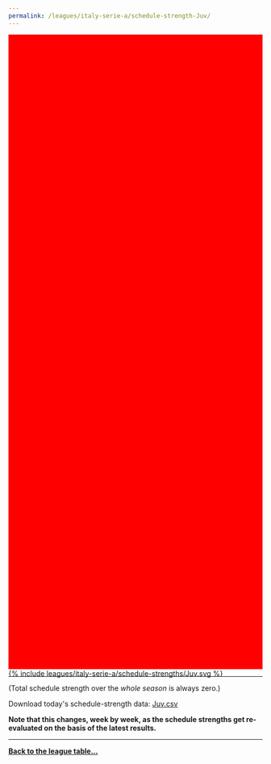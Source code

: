 ```yaml
---
permalink: /leagues/italy-serie-a/schedule-strength-Juv/
---
```


<style>
.svg-wrap {
    background-color:red;
    height:0;
    padding-top:250%; /* 350px/550px */
    position: relative;
}

svg {
    background-color: white;
    height: 100%;
    display:block;
    width: 100%;
    position: absolute;
    top:0;
    left:0;
}
</style>


<div class="svg-wrap">
{% include leagues/italy-serie-a/schedule-strengths/Juv.svg %}
</div>

-----

(Total schedule strength over the *whole season* is always zero.)


Download today's schedule-strength data: [Juv.csv](/assets/leagues/italy-serie-a/2022/schedule-strengths/Juv.csv)

**Note that this changes, week by week, as the schedule strengths get re-evaluated on the
basis of the latest results.**

-----

[**Back to the league table...**](/leagues/italy-serie-a)


